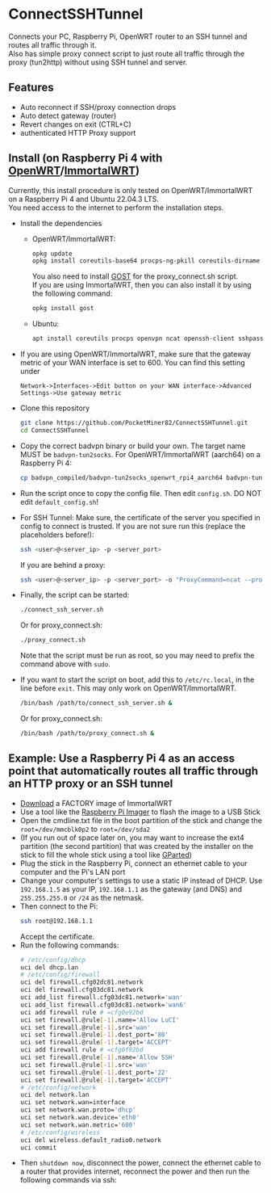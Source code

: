 # ConnectSSHTunnel
Connects your PC, Raspberry Pi, OpenWRT router to an SSH tunnel and routes all traffic through it.<br>
Also has simple proxy connect script to just route all traffic through the proxy (tun2http) without using SSH tunnel and server.

## Features
* Auto reconnect if SSH/proxy connection drops
* Auto detect gateway (router)
* Revert changes on exit (CTRL+C)
* authenticated HTTP Proxy support

## Install (on Raspberry Pi 4 with [OpenWRT](https://openwrt.org)/[ImmortalWRT](https://immortalwrt.org))
Currently, this install procedure is only tested on OpenWRT/ImmortalWRT on a Raspberry Pi 4 and Ubuntu 22.04.3 LTS.<br>
You need access to the internet to perform the installation steps.

* Install the dependencies
  * OpenWRT/ImmortalWRT:
    ```bash
    opkg update
    opkg install coreutils-base64 procps-ng-pkill coreutils-dirname openvpn ncat openssh-client sshpass bash
    ```
    You also need to install [GOST](https://gost.run/en/) for the proxy_connect.sh script.<br>
    If you are using ImmortalWRT, then you can also install it by using the following command:
    ```bash
    opkg install gost
    ```
  * Ubuntu:
    ```bash
    apt install coreutils procps openvpn ncat openssh-client sshpass bash
    ```

* If you are using OpenWRT/ImmortalWRT, make sure that the gateway metric of your WAN interface is set to 600. You can find this setting under
  ```
  Network->Interfaces->Edit button on your WAN interface->Advanced Settings->Use gateway metric
  ```

* Clone this repository
  ```bash
  git clone https://github.com/PocketMiner82/ConnectSSHTunnel.git
  cd ConnectSSHTunnel
  ```

* Copy the correct badvpn binary or build your own. The target name MUST be `badvpn-tun2socks`. For OpenWRT/ImmortalWRT (aarch64) on a Raspberry Pi 4:
  ```bash
  cp badvpn_compiled/badvpn-tun2socks_openwrt_rpi4_aarch64 badvpn-tun2socks
  ```

* Run the script once to copy the config file. Then edit `config.sh`. DO NOT edit `default_config.sh`!

* For SSH Tunnel: Make sure, the certificate of the server you specified in config to connect is trusted. If you are not sure run this (replace the placeholders before!):
  ```bash
  ssh <user>@<server_ip> -p <server_port>
  ```
  If you are behind a proxy:
  ```bash
  ssh <user>@<server_ip> -p <server_port> -o "ProxyCommand=ncat --proxy-type http --proxy <proxy_ip>:<proxy_port> --proxy-auth <proxy_user>:<proxy_password> %h %p"
  ```

* Finally, the script can be started:
  ```bash
  ./connect_ssh_server.sh
  ```
  Or for proxy_connect.sh:
  ```bash
  ./proxy_connect.sh
  ```
  Note that the script must be run as root, so you may need to prefix the command above with `sudo`.
* If you want to start the script on boot, add this to `/etc/rc.local`, in the line before `exit`. This may only work on OpenWRT/ImmortalWRT.
  ```bash
  /bin/bash /path/to/connect_ssh_server.sh &
  ```
  Or for proxy_connect.sh:
  ```bash
  /bin/bash /path/to/proxy_connect.sh &
  ```

## Example: Use a Raspberry Pi 4 as an access point that automatically routes all traffic through an HTTP proxy or an SSH tunnel
* [Download](https://firmware-selector.immortalwrt.org/?target=bcm27xx%2Fbcm2711&id=rpi-4) a FACTORY image of ImmortalWRT
* Use a tool like the [Raspberry Pi Imager](https://github.com/raspberrypi/rpi-imager) to flash the image to a USB Stick
* Open the cmdline.txt file in the boot partition of the stick and change the `root=/dev/mmcblk0p2` to `root=/dev/sda2`
* (If you run out of space later on, you may want to increase the ext4 partition (the second partition) that was created by the installer on the stick to fill the whole stick using a tool like [GParted](https://gparted.org/))
* Plug the stick in the Raspberry Pi, connect an ethernet cable to your computer and the Pi's LAN port
* Change your computer's settings to use a static IP instead of DHCP. Use `192.168.1.5` as your IP, `192.168.1.1` as the gateway (and DNS) and `255.255.255.0` or `/24` as the netmask.
* Then connect to the Pi:
  ```bash
  ssh root@192.168.1.1
  ```
  Accept the certificate.
* Run the following commands:
  ```bash
  # /etc/config/dhcp
  uci del dhcp.lan
  # /etc/config/firewall
  uci del firewall.cfg02dc81.network
  uci del firewall.cfg03dc81.network
  uci add_list firewall.cfg03dc81.network='wan'
  uci add_list firewall.cfg03dc81.network='wan6'
  uci add firewall rule # =cfg0e92bd
  uci set firewall.@rule[-1].name='Allow LuCI'
  uci set firewall.@rule[-1].src='wan'
  uci set firewall.@rule[-1].dest_port='80'
  uci set firewall.@rule[-1].target='ACCEPT'
  uci add firewall rule # =cfg0f92bd
  uci set firewall.@rule[-1].name='Allow SSH'
  uci set firewall.@rule[-1].src='wan'
  uci set firewall.@rule[-1].dest_port='22'
  uci set firewall.@rule[-1].target='ACCEPT'
  # /etc/config/network
  uci del network.lan
  uci set network.wan=interface
  uci set network.wan.proto='dhcp'
  uci set network.wan.device='eth0'
  uci set network.wan.metric='600'
  # /etc/config/wireless
  uci del wireless.default_radio0.network
  uci commit
  ```
* Then `shutdown now`, disconnect the power, connect the ethernet cable to a router that provides internet, reconnect the power and then run the following commands via ssh:
